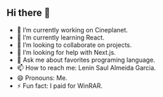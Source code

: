 ## Hi there 👋

 - 🔭 I’m currently working on Cineplanet.
- 🌱 I’m currently learning React.
- 👯 I’m looking to collaborate on projects.
- 🤔 I’m looking for help with Next.js.
- 💬 Ask me about favorites programing language.
- 📫 How to reach me: Lenin Saul Almeida Garcia.
- 😄 Pronouns: Me.
- ⚡ Fun fact: I paid for WinRAR.

